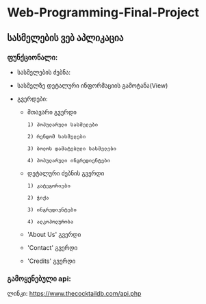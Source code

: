 ﻿# Web-Programming-Final-Project

## სასმელების ვებ აპლიკაცია

### ფუნქციონალი:

* სასმელების ძებნა:



	
* სასმელზე დეტალური ინფორმაციის გამოტანა(View)

* გვერდები:
	* მთავარი გვერდი
		~~~
		1) პოპულარული სასმელები

		2) რენდომ სასმელები

		3) ბოლოს დამატებული სასმელები

		4) პოპულარული ინგრედიენტები
		~~~

	* დეტალური ძებნის გვერდი
		~~~
		1) კატეგორიები

		2) ჭიქა

		3) ინგრედიენტები
		
		4) ალკოჰოლურობა
		~~~

	* 'About Us' გვერდი

	* 'Contact' გვერდი
	
	* 'Credits' გვერდი

### გამოყენებული api:
ლინკი: https://www.thecocktaildb.com/api.php



